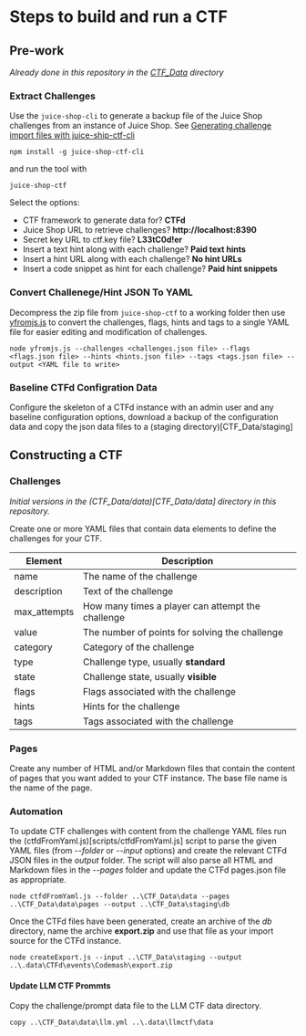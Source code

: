 # Steps to build and run a CTF

## Pre-work 
*Already done in this repository in the [CTF_Data](CTF_Data) directory* 

### Extract Challenges
Use the `juice-shop-cli` to generate a backup file of the Juice Shop challenges from an instance of Juice Shop. See [Generating challenge import files with juice-ship-ctf-cli](https://help.owasp-juice.shop/part1/ctf.html)

```
npm install -g juice-shop-ctf-cli
```

and run the tool with

```
juice-shop-ctf
```

Select the options: 
* CTF framework to generate data for? **CTFd**
* Juice Shop URL to retrieve challenges? **http://localhost:8390**
* Secret key <or> URL to ctf.key file? **L33tC0d!er**
* Insert a text hint along with each challenge? **Paid text hints**
* Insert a hint URL along with each challenge? **No hint URLs**
* Insert a code snippet as hint for each challenge? **Paid hint snippets**

### Convert Challenege/Hint JSON To YAML

Decompress the zip file from ``juice-shop-ctf`` to a working folder then use [yfromjs.js](scripts/yfromjs.js) to convert the challenges, flags, hints and tags to a single YAML file for easier editing and modification of challenges.

```
node yfromjs.js --challenges <challenges.json file> --flags <flags.json file> --hints <hints.json file> --tags <tags.json file> --output <YAML file to write>
```

### Baseline CTFd Configration Data

Configure the skeleton of a CTFd instance with an admin user and any baseline configuration options, download a backup of the configuration data and copy the json data files to a (staging directory)[CTF_Data/staging] 

## Constructing a CTF

### Challenges
*Initial versions in the (CTF_Data/data)[CTF_Data/data] directory in this repository.*

Create one or more YAML files that contain data elements to define the challenges for your CTF. 

| Element | Description |
| ------- | ----------- |
| name         | The name of the challenge |
| description  | Text of the challenge |
| max_attempts | How many times a player can attempt the challenge |
| value        | The number of points for solving the challenge |
| category     | Category of the challenge |
| type         | Challenge type, usually **standard** |
| state        | Challenge state, usually **visible** |
| flags        | Flags associated with the challenge |
| hints        | Hints for the challenge |
| tags         | Tags associated with the challenge |

### Pages

Create any number of HTML and/or Markdown files that contain the content of pages that you want added to your CTF instance. The base file name is the name of the page.

### Automation

To update CTF challenges with content from the challenge YAML files run the (ctfdFromYaml.js)[scripts/ctfdFromYaml.js] script to parse the given YAML files (from *--folder* or *--input* options) and create the relevant CTFd JSON files in the *output* folder. The script will also parse all HTML and Markdown files in the *--pages* folder and update the CTFd pages.json file as appropriate.


```
node ctfdFromYaml.js --folder ..\CTF_Data\data --pages ..\CTF_Data\data\pages --output ..\CTF_Data\staging\db
```

Once the CTFd files have been generated, create an archive of the *db* directory, name the archive **export.zip** and use that file as your import source for the CTFd instance.

```
node createExport.js --input ..\CTF_Data\staging --output ..\.data\CTFd\events\Codemash\export.zip
```


#### Update LLM CTF Prommts

Copy the challenge/prompt data file to the LLM CTF data directory.

```
copy ..\CTF_Data\data\llm.yml ..\.data\llmctf\data
```
